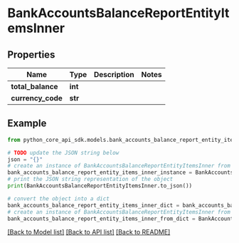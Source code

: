 # BankAccountsBalanceReportEntityItemsInner


## Properties

Name | Type | Description | Notes
------------ | ------------- | ------------- | -------------
**total_balance** | **int** |  | 
**currency_code** | **str** |  | 

## Example

```python
from python_core_api_sdk.models.bank_accounts_balance_report_entity_items_inner import BankAccountsBalanceReportEntityItemsInner

# TODO update the JSON string below
json = "{}"
# create an instance of BankAccountsBalanceReportEntityItemsInner from a JSON string
bank_accounts_balance_report_entity_items_inner_instance = BankAccountsBalanceReportEntityItemsInner.from_json(json)
# print the JSON string representation of the object
print(BankAccountsBalanceReportEntityItemsInner.to_json())

# convert the object into a dict
bank_accounts_balance_report_entity_items_inner_dict = bank_accounts_balance_report_entity_items_inner_instance.to_dict()
# create an instance of BankAccountsBalanceReportEntityItemsInner from a dict
bank_accounts_balance_report_entity_items_inner_from_dict = BankAccountsBalanceReportEntityItemsInner.from_dict(bank_accounts_balance_report_entity_items_inner_dict)
```
[[Back to Model list]](../README.md#documentation-for-models) [[Back to API list]](../README.md#documentation-for-api-endpoints) [[Back to README]](../README.md)



